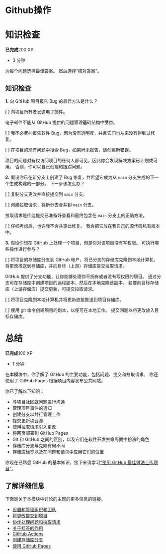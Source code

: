 # Github操作

# 知识检查

**已完成**200 XP

* 3 分钟

为每个问题选择最佳答案。 然后选择“核对答案”。

## 知识检查

**1.** 向 GitHub 项目报告 Bug 的最佳方法是什么？

[ ] 向项目所有者发送电子邮件。

电子邮件不能从 GitHub 提供的问题管理基础结构中受益。

[ ] 我不必费神报告软件 Bug，因为没有透明度，并且它们也从来没有得到过修复。

[ ] 在项目的现有问题中搜索 Bug，如果尚未报告，请创建新错误。

项目的问题对有权访问项目的任何人都可见，因此你会发现解决方案已计划或可用。 否则，你可以自己创建和跟踪问题。

**2.** 假设你已在新分支上创建了 Bug 修复，并希望它成为从 `main` 分支生成的下一个生成构建的一部分。 下一步该怎么办？

[ ] 复制分支更改并直接提交到 `main` 分支。

[ ] 创建拉取请求，将新分支合并到 `main` 分支。

拉取请求是传达提交已准备好查看和最终包含在 `main` 分支上的正确方法。

[ ] 仔细考虑后，也许我不会共享此修复。 我会把它放在我自己的源代码私有版本中。

**3.** 假设你想在 GitHub 上处理一个项目，但是你对该项目没有写权限。 可执行哪些操作进行参与？

[ ] 将项目的存储库分支到 GitHub 帐户，将已分支的存储库克隆到本地计算机，将更改推送到存储库，并向目标（上游）存储库提交拉取请求。

GitHub 提供了分支功能，让你能够处理你不拥有或者没有写权限的项目。 通过分支可在存储库中创建项目的远程副本，然后在本地克隆该副本。 若要向目标存储库（上游存储库）提交更新，可提交拉取请求。

[ ] 将项目克隆到本地计算机并将更新直接推送到项目存储库。

[ ] 使用 git 命令创建项目的副本，以便可在本地工作。 提交问题以将更改放入目标存储库。

# 总结

**已完成**100 XP

* 1 分钟

在本模块中，你了解了 GitHub 的主要功能，包括问题、提交和拉取请求。 你还使用了 GitHub Pages 根据项目内容发布公共网站。

你已了解以下知识：

* 与项目社区就问题进行沟通
* 管理项目事件的通知
* 创建分支以并行管理工作
* 提交更新项目源
* 使用拉取请求引入更改
* 将网页部署到 GitHub Pages
* Git 和 GitHub 之间的区别，以及它们在软件开发生命周期中扮演的角色
* 存储库分支与克隆有何不同
* 存储库标签以及在问题和请求中应用它们的位置

你现在已熟悉 GitHub 的基本知识，接下来请学习[&#34;使用 GitHub 最佳做法上传项目&#34;](https://learn.microsoft.com/zh-cn/training/modules/upload-project-github/)。

## 了解详细信息

下面是关于本模块中讨论的主题的更多信息的链接。

* [设置和管理组织和团队](https://help.github.com/en/github/setting-up-and-managing-organizations-and-teams?azure-portal=true)
* [将更改提交到项目](https://help.github.com/en/github/committing-changes-to-your-project?azure-portal=true)
* [协作处理问题和拉取请求](https://help.github.com/en/github/collaborating-with-issues-and-pull-requests?azure-portal=true)
* [关于标签的作用](https://docs.github.com/en/free-pro-team@latest/github/managing-your-work-on-github/about-labels?azure-portal=true)
* [GitHub Actions](https://docs.github.com/en/free-pro-team@latest/actions?azure-portal=true)
* [创建存储库分支](https://docs.github.com/en/free-pro-team@latest/github/getting-started-with-github/fork-a-repo?azure-portal=true)
* [使用 GitHub Pages](https://help.github.com/en/github/working-with-github-pages?azure-portal=true)
